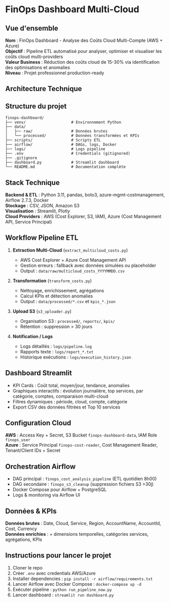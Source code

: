 #  FinOps Dashboard Multi-Cloud

##  Vue d'ensemble
**Nom** : FinOps Dashboard - Analyse des Coûts Cloud Multi-Compte (AWS + Azure)  
**Objectif** : Pipeline ETL automatisé pour analyser, optimiser et visualiser les coûts cloud multi-providers  
**Valeur Business** : Réduction des coûts cloud de 15-30% via identification des optimisations et anomalies  
**Niveau** : Projet professionnel production-ready  



##  Architecture Technique



##  Structure du projet
```
finops-dashboard/
├── venv/                    # Environnement Python
├── data/
│   ├── raw/                 # Données brutes
│   └── processed/           # Données transformées et KPIs
├── scripts/                 # Scripts ETL
├── airflow/                 # DAGs, logs, Docker
├── logs/                    # Logs pipeline
├── .env                     # Credentials (gitignored)
├── .gitignore
├── dashboard.py             # Streamlit dashboard
└── README.md                # Documentation complète
```

## Stack Technique

**Backend & ETL** : Python 3.11, pandas, boto3, azure-mgmt-costmanagement, Airflow 2.7.3, Docker  
**Stockage** : CSV, JSON, Amazon S3  
**Visualisation** : Streamlit, Plotly  
**Cloud Providers** : AWS (Cost Explorer, S3, IAM), Azure (Cost Management API, Service Principal)  

 

##  Workflow Pipeline ETL

1. **Extraction Multi-Cloud** (`extract_multicloud_costs.py`)  
   - AWS Cost Explorer + Azure Cost Management API  
   - Gestion erreurs : fallback avec données simulées ou placeholder  
   - Output : `data/raw/multicloud_costs_YYYYMMDD.csv`

2. **Transformation** (`transform_costs.py`)  
   - Nettoyage, enrichissement, agrégations  
   - Calcul KPIs et détection anomalies  
   - Output : `data/processed/*.csv` et `kpis_*.json`

3. **Upload S3** (`s3_uploader.py`)  
   - Organisation S3 : `processed/`, `reports/`, `kpis/`  
   - Rétention : suppression > 30 jours

4. **Notification / Logs**  
   - Logs détaillés : `logs/pipeline.log`  
   - Rapports texte : `logs/report_*.txt`  
   - Historique exécutions : `logs/execution_history.json`

 

## Dashboard Streamlit

- KPI Cards : Coût total, moyen/jour, tendance, anomalies  
- Graphiques interactifs : évolution journalière, top services, par catégorie, comptes, comparaison multi-cloud  
- Filtres dynamiques : période, cloud, compte, catégorie  
- Export CSV des données filtrées et Top 10 services  

 

##  Configuration Cloud

**AWS** : Access Key + Secret, S3 Bucket `finops-dashboard-data`, IAM Role `finops_user`  
**Azure** : Service Principal `finops-cost-reader`, Cost Management Reader, Tenant/Client IDs + Secret  

 

##  Orchestration Airflow

- DAG principal : `finops_cost_analysis_pipeline` (ETL quotidien 8h00)  
- DAG secondaire : `finops_s3_cleanup` (suppression fichiers S3 >30j)  
- Docker Compose pour Airflow + PostgreSQL  
- Logs & monitoring via Airflow UI  

 

##  Données & KPIs

**Données brutes** : Date, Cloud, Service, Region, AccountName, AccountId, Cost, Currency  
**Données enrichies** : + dimensions temporelles, catégories services, agrégations, KPIs  

 

##  Instructions pour lancer le projet

1. Cloner le repo  
2. Créer `.env` avec credentials AWS/Azure  
3. Installer dependencies : `pip install -r airflow/requirements.txt`  
4. Lancer Airflow avec Docker Compose : `docker-compose up -d`  
5. Exécuter pipeline : `python run_pipeline_now.py`  
6. Lancer dashboard : `streamlit run dashboard.py`  

 

